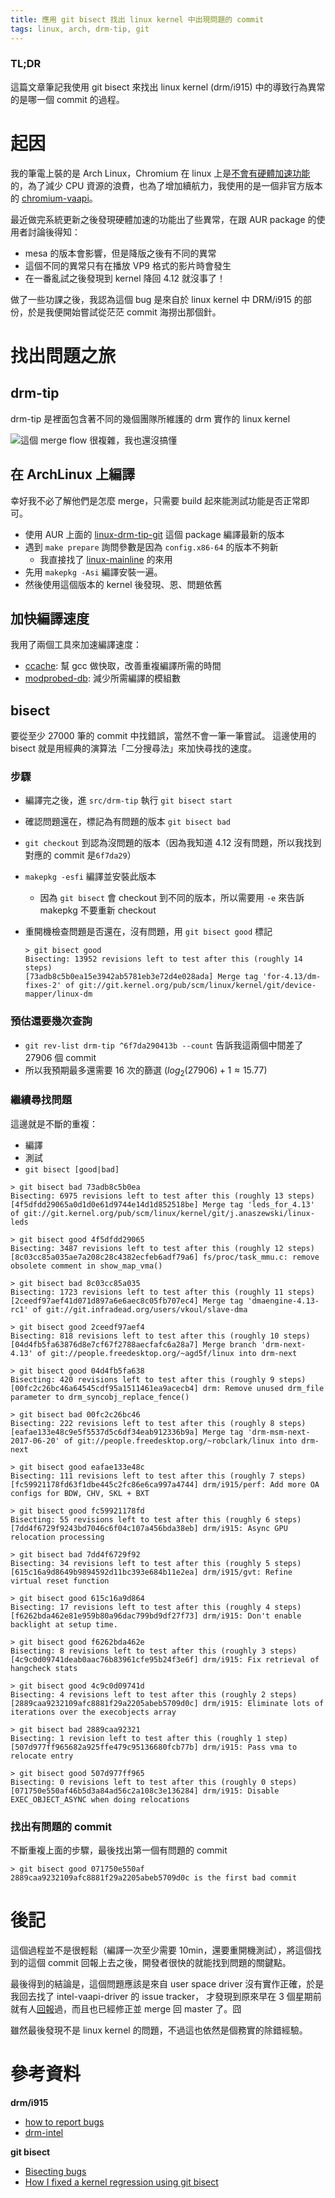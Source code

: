 ```yaml
---
title: 應用 git bisect 找出 linux kernel 中出現問題的 commit
tags: linux, arch, drm-tip, git
---
```


### TL;DR

這篇文章筆記我使用 git bisect 來找出 linux kernel (drm/i915) 中的導致行為異常的是哪一個 commit 的過程。


# 起因

我的筆電上裝的是 Arch Linux，Chromium 在 linux 上是[不會有硬體加速功能][chromium-issue-hwacc]的，為了減少 CPU 資源的浪費，也為了增加續航力，我使用的是一個非官方版本的 [chromium-vaapi][]。

最近做完系統更新之後發現硬體加速的功能出了些異常，在跟 AUR package 的使用者討論後得知：

  * mesa 的版本會影響，但是降版之後有不同的異常
  * 這個不同的異常只有在播放 VP9 格式的影片時會發生
  * 在一番亂試之後發現到 kernel 降回 4.12 就沒事了！

做了一些功課之後，我認為這個 bug 是來自於 linux kernel 中 DRM/i915 的部份，於是我便開始嘗試從茫茫 commit 海撈出那個針。

[chromium-issue-hwacc]: https://bugs.chromium.org/p/chromium/issues/detail?id=463440
[chromium-vaapi]: https://aur.archlinux.org/packages/chromium-vaapi/

# 找出問題之旅

## drm-tip

drm-tip 是裡面包含著不同的幾個團隊所維護的 drm 實作的 linux kernel

![這個 merge flow 很複雜，我也還沒搞懂](https://01.org/linuxgraphics/gfx-docs/maintainer-tools/_images/drm-intel-flow.svg)

## 在 ArchLinux 上編譯

幸好我不必了解他們是怎麼 merge，只需要 build 起來能測試功能是否正常即可。

  * 使用 AUR 上面的 [linux-drm-tip-git][] 這個 package 編譯最新的版本
  * 遇到 `make prepare` 詢問參數是因為 `config.x86-64` 的版本不夠新
    * 我直接找了 [linux-mainline][] 的來用
  * 先用 `makepkg -Asi` 編譯安裝一遍。
  * 然後使用這個版本的 kernel 後發現、恩、問題依舊

[linux-drm-tip-git]: https://aur.archlinux.org/cgit/aur.git/tree/PKGBUILD?h=linux-drm-tip-git&id=f2f3487589a22ee728472259f4bd79af75bd782b
[linux-mainline]: https://aur.archlinux.org/packages/linux-mainline/

## 加快編譯速度

我用了兩個工具來加速編譯速度：

  * [ccache][]: 幫 gcc 做快取，改善重複編譯所需的時間
  * [modprobed-db][]: 減少所需編譯的模組數

[ccache]: https://wiki.archlinux.org/index.php/ccache
[modprobed-db]: https://wiki.archlinux.org/index.php/Modprobed-db

## bisect

要從至少 27000 筆的 commit 中找錯誤，當然不會一筆一筆嘗試。
這邊使用的 bisect 就是用經典的演算法「二分搜尋法」來加快尋找的速度。

### 步驟

  * 編譯完之後，進 `src/drm-tip` 執行 `git bisect start`
  * 確認問題還在，標記為有問題的版本 `git bisect bad`
  * `git checkout` 到認為沒問題的版本（因為我知道 4.12 沒有問題，所以我找到對應的 commit 是`6f7da29`）
  * `makepkg -esfi` 編譯並安裝此版本
    * 因為 `git bisect` 會 checkout 到不同的版本，所以需要用 `-e` 來告訴 makepkg 不要重新 checkout
  * 重開機檢查問題是否還在，沒有問題，用 `git bisect good` 標記

    ~~~~shell
    > git bisect good
    Bisecting: 13952 revisions left to test after this (roughly 14 steps)
    [73adb8c5b0ea15e3942ab5781eb3e72d4e028ada] Merge tag 'for-4.13/dm-fixes-2' of git://git.kernel.org/pub/scm/linux/kernel/git/device-mapper/linux-dm
    ~~~~

### 預估還要幾次查詢

  * `git rev-list drm-tip ^6f7da290413b --count` 告訴我這兩個中間差了 27906 個 commit
  * 所以我預期最多還需要 16 次的篩選 ($log_2(27906)+1 \approx 15.77$)


### 繼續尋找問題

這邊就是不斷的重複：

  * 編譯
  * 測試
  * `git bisect [good|bad]`

~~~~{.half-page}
> git bisect bad 73adb8c5b0ea
Bisecting: 6975 revisions left to test after this (roughly 13 steps)
[4f5dfdd29065a0d1d0e61d9744e14d1d852518be] Merge tag 'leds_for_4.13' of git://git.kernel.org/pub/scm/linux/kernel/git/j.anaszewski/linux-leds

> git bisect good 4f5dfdd29065
Bisecting: 3487 revisions left to test after this (roughly 12 steps)
[8c03cc85a035ae7a208c28c4382ecfeb6adf79a6] fs/proc/task_mmu.c: remove obsolete comment in show_map_vma()

> git bisect bad 8c03cc85a035
Bisecting: 1723 revisions left to test after this (roughly 11 steps)
[2ceedf97aef41d071d897a6e6aec8c05fb707ec4] Merge tag 'dmaengine-4.13-rc1' of git://git.infradead.org/users/vkoul/slave-dma

> git bisect good 2ceedf97aef4
Bisecting: 818 revisions left to test after this (roughly 10 steps)
[04d4fb5fa63876d8e7cf67f2788aecfafc6a28a7] Merge branch 'drm-next-4.13' of git://people.freedesktop.org/~agd5f/linux into drm-next

> git bisect good 04d4fb5fa638
Bisecting: 420 revisions left to test after this (roughly 9 steps)
[00fc2c26bc46a64545cdf95a1511461ea9acecb4] drm: Remove unused drm_file parameter to drm_syncobj_replace_fence()

> git bisect bad 00fc2c26bc46
Bisecting: 222 revisions left to test after this (roughly 8 steps)
[eafae133e48c9e5f5537d5c6df34eab912336b9a] Merge tag 'drm-msm-next-2017-06-20' of git://people.freedesktop.org/~robclark/linux into drm-next

> git bisect good eafae133e48c
Bisecting: 111 revisions left to test after this (roughly 7 steps)
[fc59921178fd63f1dbe445c2fc86e6ca997a4744] drm/i915/perf: Add more OA configs for BDW, CHV, SKL + BXT

> git bisect good fc59921178fd
Bisecting: 55 revisions left to test after this (roughly 6 steps)
[7dd4f6729f9243bd7046c6f04c107a456bda38eb] drm/i915: Async GPU relocation processing

> git bisect bad 7dd4f6729f92
Bisecting: 34 revisions left to test after this (roughly 5 steps)
[615c16a9d8649b9894592d11bc393e684b11e2ea] drm/i915/gvt: Refine virtual reset function

> git bisect good 615c16a9d864
Bisecting: 17 revisions left to test after this (roughly 4 steps)
[f6262bda462e81e959b80a96dac799bd9df27f73] drm/i915: Don't enable backlight at setup time.

> git bisect good f6262bda462e
Bisecting: 8 revisions left to test after this (roughly 3 steps)
[4c9c0d09741deab0aac76b83961cfe95b24f3e6f] drm/i915: Fix retrieval of hangcheck stats

> git bisect good 4c9c0d09741d
Bisecting: 4 revisions left to test after this (roughly 2 steps)
[2889caa9232109afc8881f29a2205abeb5709d0c] drm/i915: Eliminate lots of iterations over the execobjects array

> git bisect bad 2889caa92321
Bisecting: 1 revision left to test after this (roughly 1 step)
[507d977ff965682a925ffe479c95136680fcb77b] drm/i915: Pass vma to relocate entry

> git bisect good 507d977ff965
Bisecting: 0 revisions left to test after this (roughly 0 steps)
[071750e550af46b5d3a84ad56c2a108c3e136284] drm/i915: Disable EXEC_OBJECT_ASYNC when doing relocations
~~~~

### 找出有問題的 commit

不斷重複上面的步驟，最後找出第一個有問題的 commit

~~~~
> git bisect good 071750e550af
2889caa9232109afc8881f29a2205abeb5709d0c is the first bad commit
~~~~


# 後記

這個過程並不是很輕鬆（編譯一次至少需要 10min，還要重開機測試），將這個找到的這個 commit 回報上去之後，開發者很快的就能找到問題的關鍵點。

最後得到的結論是，這個問題應該是來自 user space driver 沒有實作正確，於是我回去找了 intel-vaapi-driver 的 issue tracker，
才發現到原來早在 3 個星期前就有人[回報][vaapi-bug]過，而且也已經修正並 merge 回 master 了。囧

雖然最後發現不是 linux kernel 的問題，不過這也依然是個務實的除錯經驗。

[vaapi-bug]: https://github.com/01org/intel-vaapi-driver/issues/262


# 參考資料

**drm/i915**

  * [how to report bugs](https://01.org/linuxgraphics/documentation/how-report-bugs)
  * [drm-intel](https://01.org/linuxgraphics/gfx-docs/maintainer-tools/drm-intel.html)

**git bisect**

  * [Bisecting bugs](https://wiki.archlinux.org/index.php/Bisecting_bugs)
  * [How I fixed a kernel regression using git bisect](https://project-insanity.org/blog/2013/02/13/how-i-found-a-kernel-regression-using-git-bisect/)



